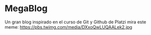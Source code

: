 # MegaBlog
Un gran blog inspirado en el curso de Git y Github de Platzi
mira este meme:
https://pbs.twimg.com/media/DXxoQwLUQAALek2.jpg
